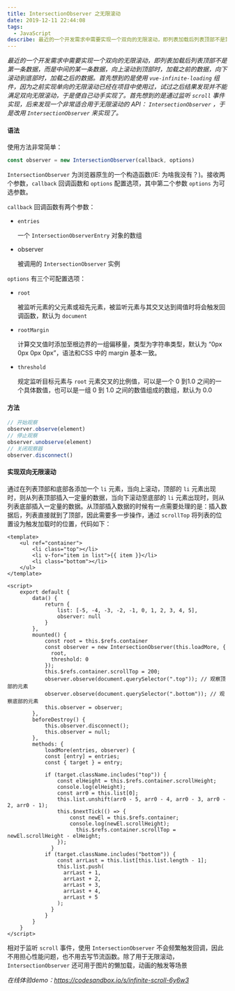```yaml
---
title: IntersectionObserver 之无限滚动
date: 2019-12-11 22:44:08
tags:
  - JavaScript
describe: 最近的一个开发需求中需要实现一个双向的无限滚动，即列表加载后列表顶部不是第一条数据，而是中间的某一条数据，向上滚动到顶部时，加载之前的数据，向下滚动到底部时，加载之后的数据。首先想到的是使用 `vue-infinite-loading` 组件，因为之前实现单向的无限滚动已经在项目中使用过，试过之后结果发现并不能满足双向无限滚动，于是便自己动手实现了。首先想到的是通过监听 `scroll` 事件实现，后来发现一个非常适合用于无限滚动的 API： `IntersectionObserver` ，于是改用 `IntersectionObserver` 来实现了。
---
```


*最近的一个开发需求中需要实现一个双向的无限滚动，即列表加载后列表顶部不是第一条数据，而是中间的某一条数据，向上滚动到顶部时，加载之前的数据，向下滚动到底部时，加载之后的数据。首先想到的是使用 `vue-infinite-loading` 组件，因为之前实现单向的无限滚动已经在项目中使用过，试过之后结果发现并不能满足双向无限滚动，于是便自己动手实现了。首先想到的是通过监听 `scroll` 事件实现，后来发现一个非常适合用于无限滚动的 API： `IntersectionObserver` ，于是改用 `IntersectionObserver` 来实现了。*

#### 语法

使用方法非常简单：

```js
const observer = new IntersectionObserver(callback, options)
```

`IntersectionObserver` 为浏览器原生的一个构造函数(IE: 为啥我没有？)。接收两个参数，`callback` 回调函数和 `options` 配置选项，其中第二个参数 `options` 为可选参数。

`callback` 回调函数有两个参数：

- `entries`

  一个 `IntersectionObserverEntry` 对象的数组

- observer

  被调用的 `IntersectionObserver` 实例

`options` 有三个可配置选项：

- `root`

  被监听元素的父元素或祖先元素，被监听元素与其交叉达到阈值时将会触发回调函数，默认为 `document`

- `rootMargin`

  计算交叉值时添加至根边界的一组偏移量，类型为字符串类型，默认为 “0px 0px 0px 0px”，语法和CSS 中的 margin 基本一致。

- `threshold`

  规定监听目标元素与 `root` 元素交叉的比例值，可以是一个 0 到1.0 之间的一个具体数值，也可以是一组 0 到 1.0 之间的数值组成的数组，默认为 0.0

#### 方法

```js
// 开始观察
observer.observe(element)
// 停止观察
observer.unobserve(element)
// 关闭观察器
observer.disconnect()
```

#### 实现双向无限滚动

通过在列表顶部和底部各添加一个 `li` 元素，当向上滚动，顶部的 `li` 元素出现时，则从列表顶部插入一定量的数据，当向下滚动至底部的 `li` 元素出现时，则从列表底部插入一定量的数据。从顶部插入数据的时候有一点需要处理的是：插入数据后，列表直接就到了顶部，因此需要多一步操作，通过 `scrollTop` 将列表的位置设为触发加载时的位置，代码如下：

```vue
<template>
    <ul ref="container">
        <li class="top"></li>
        <li v-for="item in list">{{ item }}</li>
        <li class="bottom"></li>
    </ul>
</template>

<script>
    export default {
        data() {
            return {
                list: [-5, -4, -3, -2, -1, 0, 1, 2, 3, 4, 5],
                observer: null
            }
        },
        mounted() {
            const root = this.$refs.container
            const observer = new IntersectionObserver(this.loadMore, {
              root,
              threshold: 0
            });
            this.$refs.container.scrollTop = 200;
            observer.observe(document.querySelector(".top")); // 观察顶部的元素
            observer.observe(document.querySelector(".bottom")); // 观察底部的元素
            this.observer = observer;
        },
        beforeDestroy() {
            this.observer.disconnect();
            this.observer = null;
        },
        methods: {
            loadMore(entries, observer) {
            const [entry] = entries;
            const { target } = entry;

            if (target.className.includes("top")) {
                const elHeight = this.$refs.container.scrollHeight;
                console.log(elHeight);
                const arr0 = this.list[0];
                this.list.unshift(arr0 - 5, arr0 - 4, arr0 - 3, arr0 - 2, arr0 - 1);
                this.$nextTick(() => {
                    const newEl = this.$refs.container;
                    console.log(newEl.scrollHeight);
                      this.$refs.container.scrollTop = newEl.scrollHeight - elHeight;
                });
              }
            if (target.className.includes("bottom")) {
                const arrLast = this.list[this.list.length - 1];
                this.list.push(
                  arrLast + 1,
                  arrLast + 2,
                  arrLast + 3,
                  arrLast + 4,
                  arrLast + 5
                );
              }
            }
        }
    }
</script>
```

相对于监听 `scroll` 事件，使用 `IntersectionObserver` 不会频繁触发回调，因此不用担心性能问题，也不用去写节流函数。除了用于无限滚动，`IntersectionObserver` 还可用于图片的懒加载，动画的触发等场景

*在线体验demo：https://codesandbox.io/s/infinite-scroll-6y6w3*